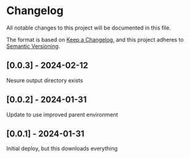 # Changelog
All notable changes to this project will be documented in this file.

The format is based on [Keep a Changelog](https://keepachangelog.com/en/1.0.0/),
and this project adheres to [Semantic Versioning](https://semver.org/spec/v2.0.0.html).

## [0.0.3] - 2024-02-12
Nesure output directory exists

## [0.0.2] - 2024-01-31
Update to use improved parent environment

## [0.0.1] - 2024-01-31
Initial deploy, but this downloads everything
